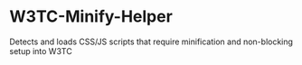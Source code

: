 # W3TC-Minify-Helper
Detects and loads CSS/JS scripts that require minification and non-blocking setup into W3TC
